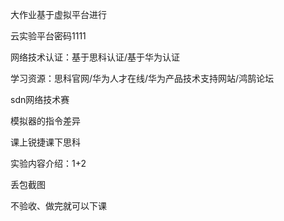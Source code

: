 大作业基于虚拟平台进行

云实验平台密码1111

网络技术认证：基于思科认证/基于华为认证

学习资源：思科官网/华为人才在线/华为产品技术支持网站/鸿鹄论坛

sdn网络技术赛

模拟器的指令差异

课上锐捷课下思科

实验内容介绍：1+2

丢包截图

不验收、做完就可以下课

